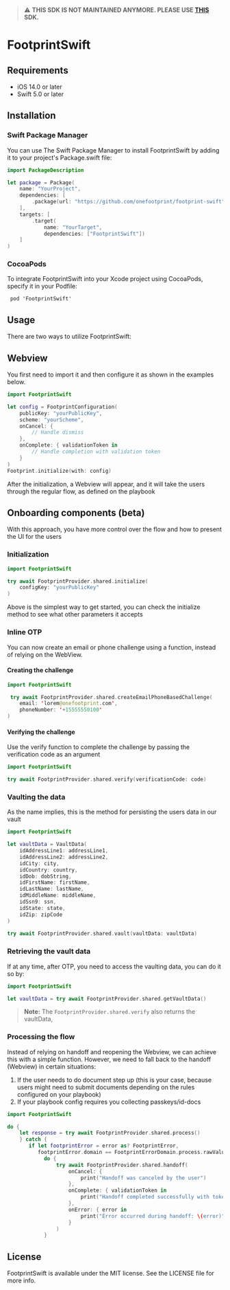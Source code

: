 > ⚠️ **THIS SDK IS NOT MAINTAINED ANYMORE. PLEASE USE [THIS](https://github.com/onefootprint/Swift-Onboarding-Components) SDK.**

# FootprintSwift

## Requirements

- iOS 14.0 or later
- Swift 5.0 or later

## Installation

### Swift Package Manager

You can use The Swift Package Manager to install FootprintSwift by adding it to your project's Package.swift file:

```swift
import PackageDescription

let package = Package(
    name: "YourProject",
    dependencies: [
        .package(url: "https://github.com/onefootprint/footprint-swift", from: "0.0.1")
    ],
    targets: [
        .target(
            name: "YourTarget",
            dependencies: ["FootprintSwift"])
    ]
)
```

### CocoaPods
To integrate FootprintSwift into your Xcode project using CocoaPods, specify it in your Podfile:

```
 pod 'FootprintSwift'
 ```

## Usage

There are two ways to utilize FootprintSwift:

## Webview

You first need to import it and then configure it as shown in the examples below.

```swift
import FootprintSwift

let config = FootprintConfiguration(
    publicKey: "yourPublicKey",
    scheme: "yourScheme",
    onCancel: {
        // Handle dismiss
    },
    onComplete: { validationToken in
        // Handle completion with validation token
    }
)
Footprint.initialize(with: config)
```

After the initialization, a Webview will appear, and it will take the users through the regular flow, as defined on the playbook

## Onboarding components (beta)

With this approach, you have more control over the flow and how to present the UI for the users 

### Initialization 

```swift
import FootprintSwift

try await FootprintProvider.shared.initialize(
    configKey: "yourPublicKey"                       
)
```

Above is the simplest way to get started, you can check the initialize method to see what other parameters it accepts


### Inline OTP

You can now create an email or phone challenge using a function, instead of relying on the WebView.

#### Creating the challenge

```swift
import FootprintSwift

 try await FootprintProvider.shared.createEmailPhoneBasedChallenge(
    email: 'lorem@onefootprint.com', 
    phoneNumber: '+15555550100'
)
```

#### Verifying the challenge
Use the verify function to complete the challenge by passing the verification code as an argument

```swift
import FootprintSwift

try await FootprintProvider.shared.verify(verificationCode: code)
```

### Vaulting the data

As the name implies, this is the method for persisting the users data in our vault

```swift
import FootprintSwift

let vaultData = VaultData(
    idAddressLine1: addressLine1,
    idAddressLine2: addressLine2,
    idCity: city,
    idCountry: country,
    idDob: dobString,
    idFirstName: firstName,
    idLastName: lastName,
    idMiddleName: middleName,
    idSsn9: ssn,
    idState: state,
    idZip: zipCode
)
                                
try await FootprintProvider.shared.vault(vaultData: vaultData)
```

### Retrieving the vault data

If at any time, after OTP, you need to access the vaulting data, you can do it so by: 

```swift
import FootprintSwift

let vaultData = try await FootprintProvider.shared.getVaultData()                               
```

> **Note:**  The `FootprintProvider.shared.verify` also returns the vaultData,

### Processing the flow
Instead of relying on handoff and reopening the Webview, we can achieve this with a
simple function. However, we need to fall
back to the handoff (Webview) in certain situations:

1. If the user needs to do document step up (this is your case, because users
might need to submit documents depending on the rules configured on your
playbook)
2. If your playbook config requires you collecting passkeys/id-docs

```swift
import FootprintSwift

do {
    let response = try await FootprintProvider.shared.process()
    } catch {        
       if let footprintError = error as? FootprintError, 
          footprintError.domain == FootprintErrorDomain.process.rawValue { 
            do {
                try await FootprintProvider.shared.handoff(
                    onCancel: {
                        print("Handoff was canceled by the user")                        
                    },
                    onComplete: { validationToken in
                        print("Handoff completed successfully with token: \(validationToken)")                       
                    },                                           
                    onError: { error in
                        print("Error occurred during handoff: \(error)")                        
                    }
                )
            }    
```
## License

FootprintSwift is available under the MIT license. See the LICENSE file for more info.
